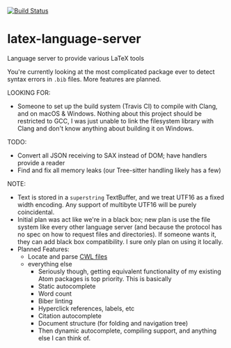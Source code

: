 [![Build Status](https://travis-ci.org/Aerijo/latex-language-server.svg?branch=master)](https://travis-ci.org/Aerijo/latex-language-server)
# latex-language-server
Language server to provide various LaTeX tools

You're currently looking at the most complicated package ever to detect syntax errors in `.bib` files. More features are planned.

LOOKING FOR:
- Someone to set up the build system (Travis CI) to compile with Clang, and on macOS & Windows.
    Nothing about this project should be restricted to GCC, I was just unable to link the filesystem
    library with Clang and don't know anything about building it on Windows.

TODO: 
- Convert all JSON receiving to SAX instead of DOM; have handlers provide a reader
- Find and fix all memory leaks (our Tree-sitter handling likely has a few)
    
NOTE:
- Text is stored in a `superstring` TextBuffer, and we treat UTF16 as a fixed width encoding. Any support of multibyte UTF16 will be purely coincidental.
- Initial plan was act like we're in a black box; new plan is use the file system like every other language server (and because the protocol has no spec on how to request files and directories). If someone wants it, they can add black box compatibility. I sure only plan on using it locally.
- Planned Features:
    - Locate and parse [CWL files](http://texstudio.sourceforge.net/manual/current/usermanual_en.html#CWLDESCRIPTION)
    - everything else
        - Seriously though, getting equivalent functionality of my existing Atom packages is top priority. This is basically
         - Static autocomplete
         - Word count
         - Biber linting
         - Hyperclick references, labels, etc
         - Citation autocomplete
         - Document structure (for folding and navigation tree)
        - Then dynamic autocomplete, compiling support, and anything else I can think of.
